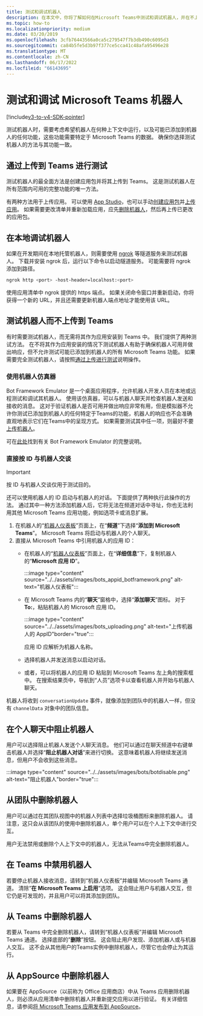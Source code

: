 ```yaml
---
title: 测试和调试机器人
description: 在本文中，你将了解如何在Microsoft Teams中测试和调试机器人，并在不上传到Teams
ms.topic: how-to
ms.localizationpriority: medium
ms.date: 03/20/2019
ms.openlocfilehash: 3cfb76443566a0ca5c279547f7b3db490c6095d3
ms.sourcegitcommit: ca84b5fe5d3b97f377ce5cca41c48afa95496e28
ms.translationtype: MT
ms.contentlocale: zh-CN
ms.lasthandoff: 06/17/2022
ms.locfileid: "66143695"
---
```

# <a name="test-and-debug-your-microsoft-teams-bot"></a>测试和调试 Microsoft Teams 机器人

[!include[v3-to-v4-SDK-pointer](~/includes/v3-to-v4-pointer-bots.md)]

测试机器人时，需要考虑希望机器人在何种上下文中运行，以及可能已添加到机器人的任何功能，这些功能需要特定于 Microsoft Teams 的数据。 确保你选择测试机器人的方法与其功能一致。

## <a name="test-by-uploading-to-teams"></a>通过上传到 Teams 进行测试

测试机器人的最全面方法是创建应用包并将其上传到 Teams。 这是测试机器人在所有范围内可用的完整功能的唯一方法。

有两种方法用于上传应用。 可以使用 [App Studio](~/concepts/build-and-test/app-studio-overview.md)，也可以手动[创建应用包](~/concepts/build-and-test/apps-package.md)并[上传应用](~/concepts/deploy-and-publish/apps-upload.md)。 如果需要更改清单并重新加载应用，应先[删除机器人](#deleting-a-bot-from-teams)，然后再上传已更改的应用包。

## <a name="debug-your-bot-locally"></a>在本地调试机器人

如果在开发期间在本地托管机器人，则需要使用 [ngrok](https://ngrok.com/) 等隧道服务来测试机器人。 下载并安装 ngrok 后，运行以下命令以启动隧道服务。 可能需要将 ngrok 添加到路径。

```bash
ngrok http <port> -host-header=localhost:<port>
```

使用应用清单中 ngrok 提供的 https 端点。 如果关闭命令窗口并重新启动，你将获得一个新的 URL，并且还需要更新机器人端点地址才能使用该 URL。

## <a name="testing-your-bot-without-uploading-to-teams"></a>测试机器人而不上传到 Teams

有时需要测试机器人，而无需将其作为应用安装到 Teams 中。 我们提供了两种测试方法。 在不将其作为应用安装的情况下测试机器人有助于确保机器人可用并做出响应，但不允许测试可能已添加到机器人的所有 Microsoft Teams 功能。 如果需要完全测试机器人，请按照[通过上传进行测试](#test-by-uploading-to-teams)说明操作。

### <a name="use-the-bot-emulator"></a>使用机器人仿真器

Bot Framework Emulator 是一个桌面应用程序，允许机器人开发人员在本地或远程测试和调试其机器人。 使用该仿真器，可以与机器人聊天并检查机器人发送和接收的消息。 这对于验证机器人是否可用并做出响应非常有用，但是模拟器不允许你测试已添加到机器人的任何特定于Teams的功能，机器人的响应也不会准确直观地表示它们在Teams中的呈现方式。 如果需要测试其中任一项，则最好不要[上传机器人](#test-by-uploading-to-teams)。

可在[此处](/azure/bot-service/bot-service-debug-emulator?view=azure-bot-service-4.0&preserve-view=true)找到有关 Bot Framework Emulator 的完整说明。

### <a name="talk-to-your-bot-directly-by-id"></a>直接按 ID 与机器人交谈

>[!Important]
>按 ID 与机器人交谈仅用于测试目的。

还可以使用机器人的 ID 启动与机器人的对话。 下面提供了两种执行此操作的方法。 通过其中一种方法添加机器人后，它将无法在频道对话中寻址，你也无法利用其他 Microsoft Teams 应用功能，例如选项卡或消息扩展。

1. 在机器人的“[机器人仪表板](https://dev.botframework.com/bots)”页面上，在“**频道**”下选择“**添加到 Microsoft Teams**”。 Microsoft Teams 将启动与机器人的个人聊天。
2. 直接从 Microsoft Teams 中引用机器人的应用 ID：
   * 在机器人的“[机器人仪表板](https://dev.botframework.com/bots)”页面上，在“**详细信息**”下，复制机器人的“**Microsoft 应用 ID**”。
  
      :::image type="content" source="../../assets/images/bots_appid_botframework.png" alt-text="机器人仪表板":::
  
   * 在 Microsoft Teams 内的“**聊天**”窗格中，选择“**添加聊天**”图标。 对于 **To:**，粘贴机器人的 Microsoft 应用 ID。
  
      :::image type="content" source="../../assets/images/bots_uploading.png" alt-text="上传机器人的 AppID"border="true":::

     应用 ID 应解析为机器人名称。

   * 选择机器人并发送消息以启动对话。
   * 或者，可以将机器人的应用 ID 粘贴到 Microsoft Teams 左上角的搜索框中。 在搜索结果页中，导航到“人员”选项卡以查看机器人并开始与机器人聊天。

机器人将收到 `conversationUpdate` 事件，就像添加到团队中的机器人一样，但没有 `channelData` 对象中的团队信息。

## <a name="blocking-a-bot-in-personal-chat"></a>在个人聊天中阻止机器人

用户可以选择阻止机器人发送个人聊天消息。 他们可以通过在聊天频道中右键单击机器人并选择“**阻止机器人对话**”来进行切换。 这意味着机器人将继续发送消息，但用户不会收到这些消息。

  :::image type="content" source="../../assets/images/bots/botdisable.png" alt-text="阻止机器人"border="true":::

## <a name="removing-a-bot-from-a-team"></a>从团队中删除机器人

用户可以通过在其团队视图中的机器人列表中选择垃圾桶图标来删除机器人。 请注意，这只会从该团队的使用中删除机器人，单个用户可以在个人上下文中进行交互。

用户无法禁用或删除个人上下文中的机器人，无法从Teams中完全删除机器人。

## <a name="disabling-a-bot-in-teams"></a>在 Teams 中禁用机器人

若要停止机器人接收消息，请转到“机器人仪表板”并编辑 Microsoft Teams 通道。 清除”**在 Microsoft Teams 上启用**”选项。 这会阻止用户与机器人交互，但它仍是可发现的，并且用户可以将其添加到团队。

## <a name="deleting-a-bot-from-teams"></a>从 Teams 中删除机器人

若要从 Teams 中完全删除机器人，请转到“机器人仪表板”并编辑 Microsoft Teams 通道。 选择底部的”**删除**”按钮。 这会阻止用户发现、添加机器人或与机器人交互。 这不会从其他用户的Teams实例中删除机器人，尽管它也会停止为其运行。

## <a name="removing-your-bot-from-appsource"></a>从 AppSource 中删除机器人

如果要在 AppSource（以前称为 Office 应用商店）中从 Teams 应用删除机器人，则必须从应用清单中删除机器人并重新提交应用以进行验证。 有关详细信息，请参阅[将 Microsoft Teams 应用发布到 AppSource](~/concepts/deploy-and-publish/apps-publish.md)。
